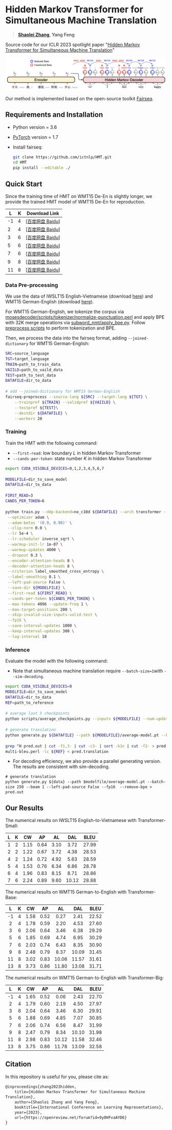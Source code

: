 # Hidden Markov Transformer for Simultaneous Machine Translation

> **[Shaolei Zhang](https://zhangshaolei1998.github.io/), Yang Feng**

Source code for our ICLR 2023 spotlight paper "[Hidden Markov Transformer for Simultaneous Machine Translation](https://openreview.net/forum?id=9y0HFvaAYD6)"

<img src="./hmt.png" alt="hmt" style="zoom: 100%;" />

Our method is implemented based on the open-source toolkit [Fairseq](https://github.com/pytorch/fairseq).

## Requirements and Installation

- Python version = 3.6

- [PyTorch](http://pytorch.org/) version = 1.7

- Install fairseq:

  ```bash
  git clone https://github.com/ictnlp/HMT.git
  cd HMT
  pip install --editable ./
  ```


## Quick Start

Since the training time of HMT on WMT15 De-En is slightly longer, we provide the trained HMT model of WMT15 De-En for reproduction.

| L    | K    | Download Link                                                |
| ---- | ---- | ------------------------------------------------------------ |
| -1   | 4    | [[百度网盘 Baidu](https://pan.baidu.com/s/12kJATrGczEVO5Iy4m2m_iA?pwd=zsl1)] |
| 2    | 4    | [[百度网盘 Baidu](https://pan.baidu.com/s/1GgwoxcwW4_q-c8gG7lkW5g?pwd=bdk6)] |
| 3    | 6    | [[百度网盘 Baidu](https://pan.baidu.com/s/1nYxLOfclpQc3IAKz58z7Og?pwd=s1ni)] |
| 5    | 6    | [[百度网盘 Baidu](https://pan.baidu.com/s/1lX6vFZHmH4N8e3u1r80cJQ?pwd=pdyk)] |
| 7    | 6    | [[百度网盘 Baidu](https://pan.baidu.com/s/1L_1ztVDtWyvTTDYmvjjO8Q?pwd=1gue)] |
| 9    | 8    | [[百度网盘 Baidu](https://pan.baidu.com/s/1jHatSwFdPPeaxjRHWZdgRw?pwd=trby)] |
| 11   | 8    | [[百度网盘 Baidu](https://pan.baidu.com/s/1ptMUd3iuveTcYN6BuBd0tw?pwd=rw86)] |



### Data Pre-processing

We use the data of IWSLT15 English-Vietnamese (download [here](https://nlp.stanford.edu/projects/nmt/)) and WMT15 German-English (download [here](https://www.statmt.org/wmt15/)).

For WMT15 German-English, we tokenize the corpus via [mosesdecoder/scripts/tokenizer/normalize-punctuation.perl](https://github.com/moses-smt/mosesdecoder) and apply BPE with 32K merge operations via [subword_nmt/apply_bpe.py](https://github.com/rsennrich/subword-nmt). Follow [preprocess scripts](https://github.com/Vily1998/wmt16-scripts) to perform tokenization and BPE.

Then, we process the data into the fairseq format, adding `--joined-dictionary` for WMT15 German-English:

```bash
SRC=source_language
TGT=target_language
TRAIN=path_to_train_data
VAIILD=path_to_vaild_data
TEST=path_to_test_data
DATAFILE=dir_to_data

# add --joined-dictionary for WMT15 German-English
fairseq-preprocess --source-lang ${SRC} --target-lang ${TGT} \
    --trainpref ${TRAIN} --validpref ${VAIILD} \
    --testpref ${TEST}\
    --destdir ${DATAFILE} \
    --workers 20
```

### Training

Train the HMT with the following command:

- `--first-read`: low boundary $L$ in hidden Markov Transformer
- `--cands-per-token`: state number $K$ in hidden Markov Transformer

```bash
export CUDA_VISIBLE_DEVICES=0,1,2,3,4,5,6,7

MODELFILE=dir_to_save_model
DATAFILE=dir_to_data

FIRST_READ=3
CANDS_PER_TOKEN=6

python train.py --ddp-backend=no_c10d ${DATAFILE} --arch transformer --share-all-embeddings \
 --optimizer adam \
 --adam-betas '(0.9, 0.98)' \
 --clip-norm 0.0 \
 --lr 5e-4 \
 --lr-scheduler inverse_sqrt \
 --warmup-init-lr 1e-07 \
 --warmup-updates 4000 \
 --dropout 0.3 \
 --encoder-attention-heads 8 \
 --decoder-attention-heads 8 \
 --criterion label_smoothed_cross_entropy \
 --label-smoothing 0.1 \
 --left-pad-source False \
 --save-dir ${MODELFILE} \
 --first-read ${FIRST_READ} \
 --cands-per-token ${CANDS_PER_TOKEN} \
 --max-tokens 4096 --update-freq 1 \
 --max-target-positions 200 \
 --skip-invalid-size-inputs-valid-test \
 --fp16 \
 --save-interval-updates 1000 \
 --keep-interval-updates 300 \
 --log-interval 10
```

### Inference

Evaluate the model with the following command:

- Note that simultaneous machine translation require `--batch-size=1`with `--sim-decoding`.

```bash
export CUDA_VISIBLE_DEVICES=0
MODELFILE=dir_to_save_model
DATAFILE=dir_to_data
REF=path_to_reference

# average last 5 checkpoints
python scripts/average_checkpoints.py --inputs ${MODELFILE} --num-update-checkpoints 5 --output ${MODELFILE}/average-model.pt 

# generate translation
python generate.py ${DATAFILE} --path ${MODELFILE}/average-model.pt --batch-size 1 --beam 1 --left-pad-source False --fp16  --remove-bpe --sim-decoding > pred.out

grep ^H pred.out | cut -f1,3- | cut -c3- | sort -k1n | cut -f2- > pred.translation
multi-bleu.perl -lc ${REF} < pred.translation
```

- For decoding efficiency, we also provide a parallel generating version. The results are consistent with sim-decoding.

```shell
# generate translation
python generate.py ${data} --path $modelfile/average-model.pt --batch-size 250 --beam 1 --left-pad-source False --fp16  --remove-bpe > pred.out
```

## Our Results

The numerical results on IWSLT15 English-to-Vietnamese with Transformer-Small:

|  L   |  K   |  CW  |  AP  |  AL  |  DAL  | BLEU  |
| :--: | :--: | :--: | :--: | :--: | :---: | :---: |
|  1   |  2   | 1.15 | 0.64 | 3.10 | 3.72  | 27.99 |
|  2   |  2   | 1.22 | 0.67 | 3.72 | 4.38  | 28.53 |
|  4   |  2   | 1.24 | 0.72 | 4.92 | 5.63  | 28.59 |
|  5   |  4   | 1.53 | 0.76 | 6.34 | 6.86  | 28.78 |
|  6   |  4   | 1.96 | 0.83 | 8.15 | 8.71  | 28.86 |
|  7   |  6   | 2.24 | 0.89 | 9.60 | 10.12 | 28.88 |

The numerical results on WMT15 German-to-English with Transformer-Base:

|  L   |  K   |  CW  |  AP  |  AL   |  DAL  | BLEU  |
| :--: | :--: | :--: | :--: | :---: | :---: | :---: |
|  -1  |  4   | 1.58 | 0.52 | 0.27  | 2.41  | 22.52 |
|  2   |  4   | 1.78 | 0.59 | 2.20  | 4.53  | 27.60 |
|  3   |  6   | 2.06 | 0.64 | 3.46  | 6.38  | 29.29 |
|  5   |  6   | 1.85 | 0.69 | 4.74  | 6.95  | 30.29 |
|  7   |  6   | 2.03 | 0.74 | 6.43  | 8.35  | 30.90 |
|  9   |  8   | 2.48 | 0.79 | 8.37  | 10.09 | 31.45 |
|  11  |  8   | 3.02 | 0.83 | 10.06 | 11.57 | 31.61 |
|  13  |  8   | 3.73 | 0.86 | 11.80 | 13.08 | 31.71 |

The numerical results on WMT15 German-to-English with Transformer-Big:

|  L   |  K   |  CW  |  AP  |  AL   |  DAL  | BLEU  |
| :--: | :--: | :--: | :--: | :---: | :---: | :---: |
|  -1  |  4   | 1.65 | 0.52 | 0.06  | 2.43  | 22.70 |
|  2   |  4   | 1.79 | 0.60 | 2.19  | 4.50  | 27.97 |
|  3   |  6   | 2.04 | 0.64 | 3.46  | 6.30  | 29.91 |
|  5   |  6   | 1.88 | 0.69 | 4.85  | 7.07  | 30.85 |
|  7   |  6   | 2.06 | 0.74 | 6.56  | 8.47  | 31.99 |
|  9   |  8   | 2.47 | 0.79 | 8.34  | 10.10 | 31.98 |
|  11  |  8   | 2.98 | 0.83 | 10.12 | 11.58 | 32.46 |
|  13  |  8   | 3.75 | 0.86 | 11.78 | 13.09 | 32.58 |

## Citation

In this repository is useful for you, please cite as:

```
@inproceedings{zhang2023hidden,
    title={Hidden Markov Transformer for Simultaneous Machine Translation},
    author={Shaolei Zhang and Yang Feng},
    booktitle={International Conference on Learning Representations},
    year={2023},
    url={https://openreview.net/forum?id=9y0HFvaAYD6}
}
```
